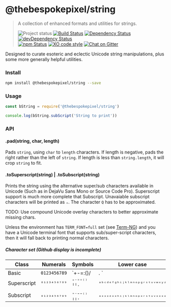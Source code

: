 # @thebespokepixel/string 
>A collection of enhanced formats and utilities for strings. 
>
>![Project status][project-badge]
[![Build Status][build-badge]][travis]
[![Dependency Status][david-badge]][david]
[![devDependency Status][david-dev-badge]][david-dev]  
[![npm Status][npm-badge]][npm]
[![XO code style][xo-badge]][xo]
[![Chat on Gitter][gitter-badge]][gitter]

Designed to curate esoteric and eclectic Unicode string manipulations, plus some more generally helpful utilities.

### Install

```sh
npm install @thebespokepixel/string --save
```

### Usage

```js
const bString = require('@thebespokepixel/string')

console.log(bString.subScript('String to print'))
```

### API

#### .pad(string, char, length)

Pads `string`, using `char` to `length` characters. If length is negative, pads the right rather than the left of `string`. If length is less than `string.length`, it will crop `string` to fit.

#### .toSuperscript(string) | .toSubscript(string)

Prints the string using the alternative super/sub characters available in Unicode (Such as in DejaVu Sans Mono or Source Code Pro). Superscript support is much more complete that Subscript. Unavaiable subscript characters will be printed as `ₓ`. The character `Q` has to be approximated.

TODO: Use compound Unicode overlay characters to better approximate missing chars.

Unless the environment has `TERM_FONT=full` set (see [Term-NG][termNG]) and you have a Unicode terminal font that supports sub/super-script characters, then it will fall back to printing normal characters.

##### Character set (Github display is incomplete)

| Class       | Numerals   | Symbols   | Lower case                 | Upper case                 |
|-------------|------------|-----------|----------------------------|----------------------------|
| Basic       | `0123456789` | `+-=:()/|. ` | `abcdefghijklmnopqrstuvwxyz` | `ABCDEFGHIJKLMNOPQRSTUVWXYZ` | 
| Superscript | `⁰¹²³⁴⁵⁶⁷⁸⁹` | `⁺⁻⁼⁼⁽⁾╵╵⋅ ` | `ᵃᵇᶜᵈᵉᶠᵍʰⁱʲᵏˡᵐⁿᵒᵖᵍʳˢᵗᵘᵛʷˣʸᶻ` | `ᴬᴮᶜᴰᴱᶠᴳᴴᴵᴶᴷᴸᴹᴺᴼᴾᴼᴿˢᵀᵁⱽᵂˣʸᶻ` |
| Subscript   | `₀₁₂₃₄₅₆₇₈₉` | `₊₋₌₌₍₎╷╷. ` | `ₐₓₓₓₑₓₓₕᵢⱼₖₗₘₙₒₚₓᵣₛₜᵤᵥₓₓₓₓ` | `ᴀʙcᴅᴇꜰɢʜɪᴊᴋʟᴍɴᴏᴘǫʀꜱᴛᴜᴠᴡxʏᴢ` |

[termNG]: https://www.npmjs.com/package/term-ng

[project-badge]: http://img.shields.io/badge/status-alpha-red.svg?style=flat
[build-badge]: http://img.shields.io/travis/MarkGriffiths/string.svg?branch=master&style=flat
[david-badge]: http://img.shields.io/david/MarkGriffiths/string.svg?style=flat
[david-dev-badge]: http://img.shields.io/david/dev/MarkGriffiths/string.svg?style=flat
[npm-badge]: https://img.shields.io/npm/v/@thebespokepixel/string.svg?style=flat
[xo-badge]: https://img.shields.io/badge/code_style-XO-5ed9c7.svg
[gitter-badge]: https://badges.gitter.im/MarkGriffiths/help.svg

[travis]: https://travis-ci.org/MarkGriffiths/string
[david]: https://david-dm.org/MarkGriffiths/string
[david-dev]: https://david-dm.org/MarkGriffiths/string#info=devDependencies
[npm]: https://www.npmjs.com/package/@thebespokepixel/string
[xo]: https://github.com/sindresorhus/xo
[gitter]: https://gitter.im/MarkGriffiths/help?utm_source=badge&utm_medium=badge&utm_campaign=pr-badge&utm_content=badge
